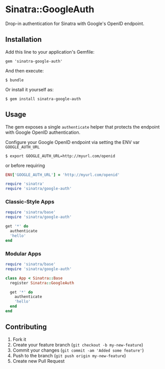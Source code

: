 # Sinatra::GoogleAuth

Drop-in authentication for Sinatra with Google's OpenID endpoint.

## Installation

Add this line to your application's Gemfile:

    gem 'sinatra-google-auth'

And then execute:

    $ bundle

Or install it yourself as:

    $ gem install sinatra-google-auth

## Usage

The gem exposes a single `authenticate` helper that protects the endpoint with
Google OpenID authentication.

Configure your Google OpenID endpoint via setting the ENV var `GOOGLE_AUTH_URL`

    $ export GOOGLE_AUTH_URL=http://myurl.com/openid

or before requiring 

```ruby
ENV['GOOGLE_AUTH_URL'] = 'http://myurl.com/openid'

require 'sinatra'
require 'sinatra/google-auth'
```


### Classic-Style Apps

```ruby
require 'sinatra/base'
require 'sinatra/google-auth'

get '*' do
  authenticate
  'hello'
end
```


### Modular Apps

```ruby
require 'sinatra/base'
require 'sinatra/google-auth'

class App < Sinatra::Base
  register Sinatra::GoogleAuth

  get '*' do
    authenticate
    'hello'
  end
end
```




## Contributing

1. Fork it
2. Create your feature branch (`git checkout -b my-new-feature`)
3. Commit your changes (`git commit -am 'Added some feature'`)
4. Push to the branch (`git push origin my-new-feature`)
5. Create new Pull Request
